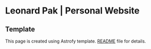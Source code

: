 # Leonard Pak | Personal Website

## Template

This page is created using Astrofy template. [README](https://github.com/manuelernestog/astrofy/blob/main/README.md) file for details.
